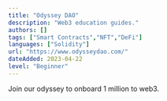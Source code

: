 ```yaml
---
title: "Odyssey DAO"
description: "Web3 education guides."
authors: []
tags: ["Smart Contracts","NFT","DeFi"]
languages: ["Solidity"]
url: "https://www.odysseydao.com/"
dateAdded: 2023-04-22
level: "Beginner"
---
```


Join our odyssey to onboard 1 million to web3. 